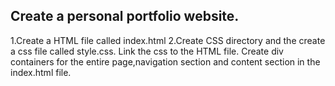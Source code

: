 ## Create a personal portfolio website.
1.Create a HTML file called index.html
2.Create CSS directory and the create a css file called style.css.
Link the css to the HTML file.
Create  div containers for the entire page,navigation section and content section in the index.html file.